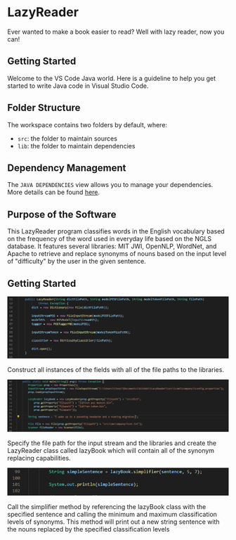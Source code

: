 # LazyReader
Ever wanted to make a book easier to read? Well with lazy reader, now you can!

## Getting Started

Welcome to the VS Code Java world. Here is a guideline to help you get started to write Java code in Visual Studio Code.

## Folder Structure

The workspace contains two folders by default, where:

- `src`: the folder to maintain sources
- `lib`: the folder to maintain dependencies

## Dependency Management

The `JAVA DEPENDENCIES` view allows you to manage your dependencies. More details can be found [here](https://github.com/microsoft/vscode-java-pack/blob/master/release-notes/v0.9.0.md#work-with-jar-files-directly).

## Purpose of the Software
This LazyReader program classifies words in the English vocabulary based on the frequency of the word used in everyday life based on the NGLS database. It features several libraries: MIT JWI, OpenNLP, WordNet, and Apache to retrieve and replace synonyms of nouns based on the input level of "difficulty" by the user in the given sentence.

## Getting Started
![alt text](https://github.com/Johnnydaboy/LazyReader/blob/dev/pictures/constructor.PNG?raw=true)

Construct all instances of the fields with all of the file paths to the libraries.

![alt text](https://github.com/Johnnydaboy/LazyReader/blob/dev/pictures/main.PNG?raw=true)

Specify the file path for the input stream and the libraries and create the LazyReader class called lazyBook which will contain all of the synonym replacing capabilities.

![alt text](https://github.com/Johnnydaboy/LazyReader/blob/dev/pictures/main2.PNG?raw=true)

Call the simplifier method by referencing the lazyBook class with the specified sentence and calling the minimum and maximum classification levels of synonyms. This method will print out a new string sentence with the nouns replaced by the specified classification levels

